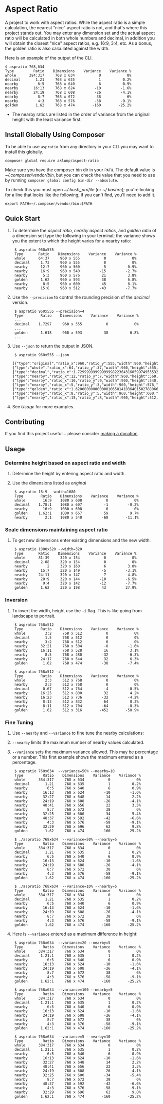 # Aspect Ratio

A project to work with aspect ratios.  While the aspect ratio is a simple calculation, the nearest "nice" aspect ratio is not, and that's where this project stands out.  You may enter any dimension set and the actual aspect ratio will be calculated in both whole numbers and decimal, in addition you will obtain the closest "nice" aspect ratios, e.g. 16:9, 3:4, etc.  As a bonus, the golden ratio is also calculated against the width.

Here is an example of the output of the CLI.

    $ aspratio 768,634
    Type         Ratio    Dimensions    Variance    Variance %
    whole      384:317     768 x 634           0            0%
    decimal       1.21     768 x 635           1          0.2%
    nearby         6:5     768 x 640           6          0.9%
    nearby       16:13     768 x 624         -10         -1.6%
    nearby       24:19     768 x 608         -26         -4.1%
    nearby         8:7     768 x 672          38            6%
    nearby         4:3     768 x 576         -58         -9.1%
    golden        1.62     768 x 474        -160        -25.2%

* The nearby ratios are listed in the order of variance from the original height with the least variance first.

## Install Globally Using Composer

To be able to use `aspratio` from any directory in your CLI you may want to install this globally.

    composer global require aklump/aspect-ratio

Make sure you have the composer bin dir in your `PATH`. The default value is _~/.composer/vendor/bin_, but you can check the value that you need to use by running `composer global config bin-dir --absolute`.
    
To check this you must open _~/.bash_profile_ (or _~/.bashrc_); you're looking for a line that looks like the following, if you can't find, you'll need to add it.
                                 
    export PATH=~/.composer/vendor/bin:$PATH

## Quick Start

1. To determine the _aspect ratio_, _nearby aspect ratios_, and _golden ratio_ of a dimension set type the following in your terminal; the variance shows you the extent to which the height varies for a nearby ratio:
        
        $ aspratio 960x555
        Type       Ratio    Dimensions    Variance    Variance %
        whole      64:37     960 x 555           0            0%
        decimal     1.73     960 x 555           0            0%
        nearby      12:7     960 x 560           5          0.9%
        nearby      16:9     960 x 540         -15         -2.7%
        nearby       5:3     960 x 576          21          3.8%
        golden      1.62     960 x 593          38          6.8%
        nearby       8:5     960 x 600          45          8.1%
        nearby      15:8     960 x 512         -43         -7.7%
        
1. Use the `--precision` to control the rounding precision of the _decimal_ version.

        $ aspratio 960x555 --precision=4
        Type        Ratio    Dimensions    Variance    Variance %
        ...
        decimal    1.7297     960 x 555           0            0%
        ...
        golden      1.618     960 x 593          38          6.8%
        ...

1. Use `--json` to return the output in JSON.

        $ aspratio 960x555 --json
        [{"type":"original","ratio_x":960,"ratio_y":555,"width":960,"height":555,"difference_y":0,"difference_y_percent":"0%"},{"type":"whole","ratio_x":64,"ratio_y":37,"width":960,"height":555,"difference_y":0,"difference_y_percent":"0%"},{"type":"decimal","ratio_x":1.729999999999999982236431605997495353221893310546875,"ratio_y":1,"width":960,"height":554.9132947976878540430334396660327911376953125,"difference_y":0,"difference_y_percent":"0%"},{"type":"nearby","ratio_x":12,"ratio_y":7,"width":960,"height":560,"difference_y":5,"difference_y_percent":"0.900900900901%"},{"type":"nearby","ratio_x":16,"ratio_y":9,"width":960,"height":540,"difference_y":-15,"difference_y_percent":"-2.7027027027%"},{"type":"nearby","ratio_x":5,"ratio_y":3,"width":960,"height":576,"difference_y":21,"difference_y_percent":"3.78378378378%"},{"type":"golden","ratio_x":1.62000000000000010658141036401502788066864013671875,"ratio_y":1,"width":960,"height":592.59259259259260943508706986904144287109375,"difference_y":38,"difference_y_percent":"6.84684684685%"},{"type":"nearby","ratio_x":8,"ratio_y":5,"width":960,"height":600,"difference_y":45,"difference_y_percent":"8.10810810811%"},{"type":"nearby","ratio_x":15,"ratio_y":8,"width":960,"height":512,"difference_y":-43,"difference_y_percent":"-7.74774774775%"}]

1. See _Usage_ for more examples.

## Contributing

If you find this project useful... please consider [making a donation](https://www.paypal.com/cgi-bin/webscr?cmd=_s-xclick&hosted_button_id=4E5KZHDQCEUV8&item_name=Gratitude%20for%20aklump%2Faspect-ratio).

## Usage

### Determine height based on aspect ratio and width

1. Determine the height by entering aspect ratio and width.
1. Use the dimensions listed as _original_

        $ aspratio 16:9 --width=1080
        Type        Ratio    Dimensions    Variance    Variance %
        whole        16:9    1080 x 608           0            0%
        decimal    1.78:1    1080 x 607          -1         -0.2%
        nearby       16:9    1080 x 608           0            0%
        golden     1.62:1    1080 x 667          59          9.7%
        nearby        2:1    1080 x 540         -68        -11.1%

### Scale dimensions maintaining aspect ratio

1. To get new dimensions enter existing dimensions and the new width.

        $ aspratio 1080x520 --width=320
        Type       Ratio    Dimensions    Variance    Variance %
        whole      81:39     320 x 154           0            0%
        decimal     2.08     320 x 154           0            0%
        nearby         2     320 x 160           6          3.8%
        nearby      15:7     320 x 149          -5         -3.1%
        nearby     24:11     320 x 147          -7         -4.8%
        nearby      20:9     320 x 144         -10         -6.5%
        nearby       9:4     320 x 142         -12         -7.7%
        golden      1.62     320 x 198          43         27.9%

### Inversion

1. To invert the width, height use the `-i` flag.  This is like going from landscape to portrait.

        $ aspratio 768x512
        Type        Ratio    Dimensions    Variance    Variance %
        whole         3:2     768 x 512           0            0%
        decimal       1.5     768 x 512           0            0%
        nearby        3:2     768 x 512           0            0%
        nearby      32:21     768 x 504          -8         -1.6%
        nearby      16:11     768 x 528          16          3.1%
        nearby        8:5     768 x 480         -32         -6.3%
        nearby      24:17     768 x 544          32          6.3%
        golden       1.62     768 x 474         -38         -7.4%
        
        $ aspratio 768x512 -i
        Type        Ratio    Dimensions    Variance    Variance %
        whole         2:3     512 x 768           0            0%
        nearby        2:3     512 x 768           0            0%
        decimal      0.67     512 x 764          -4         -0.5%
        nearby      16:25     512 x 800          32          4.2%
        nearby      16:23     512 x 736         -32         -4.2%
        nearby       8:13     512 x 832          64          8.3%
        nearby       8:11     512 x 704         -64         -8.3%
        golden       1.62     512 x 316        -452        -58.9%


### Fine Tuning

1. Use `--nearby` and `--variance` to fine tune the nearby calculations:
1. `--nearby` limits the maximum number of nearby values calculated.
1. `--variance` sets the maximum variance allowed.  This may be percentage or a number.  This first example shows the maximum entered as a percentage.

        $ aspratio 768x634  --variance=50% --nearby=10
        Type         Ratio    Dimensions    Variance    Variance %
        whole      384:317     768 x 634           0            0%
        decimal       1.21     768 x 635           1          0.2%
        nearby         6:5     768 x 640           6          0.9%
        nearby       16:13     768 x 624         -10         -1.6%
        nearby       32:27     768 x 648          14          2.2%
        nearby       24:19     768 x 608         -26         -4.1%
        nearby       48:41     768 x 656          22          3.5%
        nearby         8:7     768 x 672          38            6%
        nearby       32:25     768 x 600         -34         -5.4%
        nearby       48:37     768 x 592         -42         -6.6%
        nearby         4:3     768 x 576         -58         -9.1%
        nearby       32:29     768 x 696          62          9.8%
        golden        1.62     768 x 474        -160        -25.2%
        
        $ ./aspratio 768x634  --variance=50% --nearby=5
        Type         Ratio    Dimensions    Variance    Variance %
        whole      384:317     768 x 634           0            0%
        decimal       1.21     768 x 635           1          0.2%
        nearby         6:5     768 x 640           6          0.9%
        nearby       16:13     768 x 624         -10         -1.6%
        nearby       24:19     768 x 608         -26         -4.1%
        nearby         8:7     768 x 672          38            6%
        nearby         4:3     768 x 576         -58         -9.1%
        golden        1.62     768 x 474        -160        -25.2%
        
        $ ./aspratio 768x634  --variance=10% --nearby=5
        Type         Ratio    Dimensions    Variance    Variance %
        whole      384:317     768 x 634           0            0%
        decimal       1.21     768 x 635           1          0.2%
        nearby         6:5     768 x 640           6          0.9%
        nearby       16:13     768 x 624         -10         -1.6%
        nearby       24:19     768 x 608         -26         -4.1%
        nearby         8:7     768 x 672          38            6%
        nearby         4:3     768 x 576         -58         -9.1%
        golden        1.62     768 x 474        -160        -25.2%
          
1. Here is `--variance` entered as a maximum difference in height:

        $ aspratio 768x634  --variance=20 --nearby=5
        Type         Ratio    Dimensions    Variance    Variance %
        whole      384:317     768 x 634           0            0%
        decimal     1.21:1     768 x 635           1          0.2%
        nearby         6:5     768 x 640           6          0.9%
        nearby       16:13     768 x 624         -10         -1.6%
        nearby       24:19     768 x 608         -26         -4.1%
        nearby         8:7     768 x 672          38            6%
        nearby         4:3     768 x 576         -58         -9.1%
        golden      1.62:1     768 x 474        -160        -25.2%
        
        $ aspratio 768x634  --variance=100 --nearby=5
        Type         Ratio    Dimensions    Variance    Variance %
        whole      384:317     768 x 634           0            0%
        decimal     1.21:1     768 x 635           1          0.2%
        nearby         6:5     768 x 640           6          0.9%
        nearby       16:13     768 x 624         -10         -1.6%
        nearby       24:19     768 x 608         -26         -4.1%
        nearby         8:7     768 x 672          38            6%
        nearby         4:3     768 x 576         -58         -9.1%
        golden      1.62:1     768 x 474        -160        -25.2%
        
        $ aspratio 768x634  --variance=5 --nearby=10
        Type         Ratio    Dimensions    Variance    Variance %
        whole      384:317     768 x 634           0            0%
        decimal     1.21:1     768 x 635           1          0.2%
        nearby         6:5     768 x 640           6          0.9%
        nearby       16:13     768 x 624         -10         -1.6%
        nearby       32:27     768 x 648          14          2.2%
        nearby       48:41     768 x 656          22          3.5%
        nearby       24:19     768 x 608         -26         -4.1%
        nearby       32:25     768 x 600         -34         -5.4%
        nearby         8:7     768 x 672          38            6%
        nearby       48:37     768 x 592         -42         -6.6%
        nearby         4:3     768 x 576         -58         -9.1%
        nearby       32:29     768 x 696          62          9.8%
        golden      1.62:1     768 x 474        -160        -25.2%
